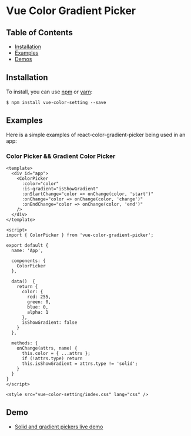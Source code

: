 # Vue Color Gradient Picker

## Table of Contents

* [Installation](#installation)
* [Examples](#examples)
* [Demos](#demo)

## Installation

To install, you can use [npm](https://npmjs.org/) or [yarn](https://yarnpkg.com):


    $ npm install vue-color-setting --save
    
## Examples

Here is a simple examples of react-color-gradient-picker being used in an app:

### Color Picker && Gradient Color Picker
```vue
<template>
  <div id="app">
    <ColorPicker
      :color="color"
      :is-gradient="isShowGradient"
      :onStartChange="color => onChange(color, 'start')"
      :onChange="color => onChange(color, 'change')"
      :onEndChange="color => onChange(color, 'end')"
    />
  </div>
</template>

<script>
import { ColorPicker } from 'vue-color-gradient-picker';

export default {
  name: 'App',

  components: {
    ColorPicker
  },

  data()  {
    return {
      color: {
        red: 255,
        green: 0,
        blue: 0,
        alpha: 1
      },
      isShowGradient: false
    }
  },   

  methods: {
    onChange(attrs, name) {
      this.color = { ...attrs };
      if (!attrs.type) return
      this.isShowGradient = attrs.type != 'solid';
    }
  }
}
</script>

<style src="vue-color-setting/index.css" lang="css" />
```
## Demo

* [Solid and gradient pickers live demo](https://arthay.github.io/vue-color-setting/)

